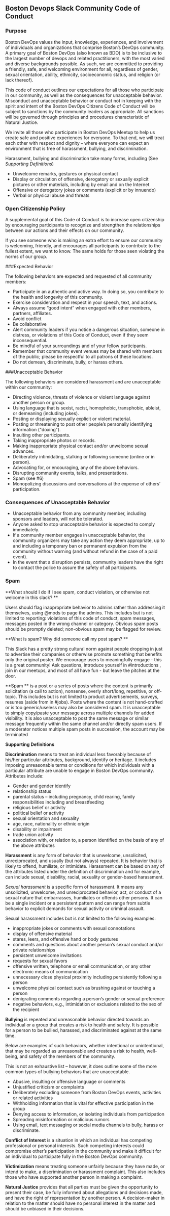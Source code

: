 ## Boston Devops Slack Community Code of Conduct

### Purpose

Boston DevOps values the input, knowledge, experiences, and involvement of individuals and organizations that comprise Boston’s DevOps community. A primary goal of Boston DevOps (also known as BDO) is to be inclusive to the largest number of devops and related practitioners, with the most varied and diverse backgrounds possible. As such, we are committed to providing a friendly, safe, and welcoming environment for all, regardless of gender, sexual orientation, ability, ethnicity, socioeconomic status, and religion (or lack thereof).

This code of conduct outlines our expectations for all those who participate in our community, as well as the consequences for unacceptable behavior. Misconduct and unacceptable behavior or conduct not in keeping with the spirit and intent of the Boston DevOps Citizens Code of Conduct will be subject to sanctions by the community leaders as appropriate. All sanctions will be governed through principles and procedures characteristic of Natural Justice.

We invite all those who participate in Boston DevOps Meetup to help us create safe and positive experiences for everyone. To that end, we will treat each other with respect and dignity – where everyone can expect an environment that is free of harassment, bullying, and discrimination.

Harassment, bullying and discrimination take many forms, including (See _Supporting Definitions_)



* Unwelcome remarks, gestures or physical contact
* Display or circulation of offensive, derogatory or sexually explicit pictures or other materials, including by email and on the Internet
* Offensive or derogatory jokes or comments (explicit or by innuendo)
* Verbal or physical abuse and threats

### Open Citizenship Policy

A supplemental goal of this Code of Conduct is to increase open citizenship by encouraging participants to recognize and strengthen the relationships between our actions and their effects on our community.

If you see someone who is making an extra effort to ensure our community is welcoming, friendly, and encourages all participants to contribute to the fullest extent, we want to know. The same holds for those seen violating the norms of our group.

###Expected Behavior

The following behaviors are expected and requested of all community members:



* Participate in an authentic and active way. In doing so, you contribute to the health and longevity of this community.
* Exercise consideration and respect in your speech, text, and actions.
* Always assume “good intent” when engaged with other members, partners, affiliates.
* Avoid conflict
* Be collaborative
* Alert community leaders if you notice a dangerous situation, someone in distress, or violations of this Code of Conduct, even if they seem inconsequential.
* Be mindful of your surroundings and of your fellow participants.
* Remember that community event venues may be shared with members of the public; please be respectful to all patrons of these locations.
* Do not demean, discriminate, bully, or harass others.


###Unacceptable Behavior

The following behaviors are considered harassment and are unacceptable within our community:



* Directing violence, threats of violence or violent language against another person or group.
* Using language that is sexist, racist, homophobic, transphobic, ableist, or demeaning (including jokes).
* Posting or displaying sexually explicit or violent material.
* Posting or threatening to post other people’s personally identifying information ("doxing").
* Insulting other participants.
* Taking inappropriate photos or records.
* Making inappropriate physical contact and/or unwelcome sexual advances.
* Deliberately intimidating, stalking or following someone (online or in person).
* Advocating for, or encouraging, any of the above behaviors.
* Disrupting community events, talks, and presentations.
* Spam (see #6)
* Monopolizing discussions and conversations at the expense of others’ participation.

### Consequences of Unacceptable Behavior



* Unacceptable behavior from any community member, including sponsors and leaders, will not be tolerated.
* Anyone asked to stop unacceptable behavior is expected to comply immediately.
* If a community member engages in unacceptable behavior, the community organizers may take any action they deem appropriate, up to and including a temporary ban or permanent expulsion from the community without warning (and without refund in the case of a paid event).
* In the event that a disruption persists, community leaders have the right to contact the police to assure the safety of all participants.

### Spam

**What should I do if I see spam, conduct violation, or otherwise not welcome in this slack? **

Users should flag inappropriate behavior to admins rather than addressing it themselves, using @mods to page the admins. This includes but is not limited to reporting: violations of this code of conduct, spam messages, messages posted in the wrong channel or category. Obvious spam posts should be promptly deleted; non-obvious spam may be flagged for review.

**What is spam? Why did someone call my post spam?  **

This Slack has a pretty strong cultural norm against people dropping in just to advertise their companies or otherwise promote something that benefits only the original poster. We encourage users to meaningfully engage - this is a great community! Ask questions, introduce yourself in #introductions , join in our meetups, and most of all have fun - but leave the pitches at the door.

**Spam ** is a post or a series of posts where the content is primarily solicitation (a call to action), nonsense, overly short/long, repetitive, or off-topic. This includes but is not limited to product advertisements, surveys, resumes (aside from in #jobs). Posts where the content is not hand-crafted or is too generic/useless may also be considered spam. It is unacceptable to simply copy/paste your message across multiple channels for added visibility. It is also unacceptable to post the same message or similar message frequently within the same channel and/or directly spam users. If a moderator notices multiple spam posts in succession, the account may be terminated




**Supporting Definitions**

**Discrimination** means to treat an individual less favorably because of his/her particular attributes, background, identify or heritage. It includes imposing unreasonable terms or conditions for which individuals with a particular attribute are unable to engage in Boston DevOps community. Attributes include:



* Gender and gender identify
* relationship status
* parental status – including pregnancy, child rearing, family responsibilities including and breastfeeding
* religious belief or activity
* political belief or activity
* sexual orientation and sexuality
* age, race, nationality or ethnic origin
* disability or impairment
* trade union activity
* association with, or relation to, a person identified on the basis of any of the above attributes

**Harassment** is any form of behavior that is unwelcome, unsolicited, unreciprocated, and usually (but not always) repeated. It is behavior that is likely to offend, humiliate, or intimidate. Harassment can be based on any of the attributes listed under the definition of discrimination and for example, can include sexual, disability, racial, sexuality or gender-based harassment.

_Sexual harassment_ is a specific form of harassment. It means any unsolicited, unwelcome, and unreciprocated behavior, act, or conduct of a sexual nature that embarrasses, humiliates or offends other persons. It can be a single incident or a persistent pattern and can range from subtle behavior to explicit demands for sexual activity or criminal assault.

Sexual harassment includes but is not limited to the following examples:



* inappropriate jokes or comments with sexual connotations
* display of offensive material
* stares, leers, and offensive hand or body gestures
* comments and questions about another person’s sexual conduct and/or private relationships
* persistent unwelcome invitations
* requests for sexual favors
* offensive written, telephone or email communication, or any other electronic means of communication
* unnecessary close physical proximity including persistently following a person
* unwelcome physical contact such as brushing against or touching a person
* denigrating comments regarding a person’s gender or sexual preference
* negative behaviors, e.g., intimidation or exclusions related to the sex of the recipient

**Bullying** is repeated and unreasonable behavior directed towards an individual or a group that creates a risk to health and safety. It is possible for a person to be bullied, harassed, and discriminated against at the same time.

Below are examples of such behaviors, whether intentional or unintentional, that may be regarded as unreasonable and creates a risk to health, well-being, and safety of the members of the community.

This is not an exhaustive list – however, it does outline some of the more common types of bullying behaviors that are unacceptable.



* Abusive, insulting or offensive language or comments
* Unjustified criticism or complaints
* Deliberately excluding someone from Boston DevOps events, activities or related activities
* Withholding information that is vital for effective participation in the group
* Denying access to information, or isolating individuals from participation
* Spreading misinformation or malicious rumors
* Using email, text messaging or social media channels to bully, harass or discriminate.

**Conflict of Interest** is a situation in which an individual has competing professional or personal interests. Such competing interests could compromise other’s participation in the community and make it difficult for an individual to participate fully in the Boston DevOps community.  

**Victimization** means treating someone unfairly because they have made, or intend to make, a discrimination or harassment complaint. This also includes those who have supported another person in making a complaint.

**Natural Justice** provides that all parties must be given the opportunity to present their case, be fully informed about allegations and decisions made, and have the right of representation by another person. A decision-maker in relation to the matter should have no personal interest in the matter and should be unbiased in their decisions.
